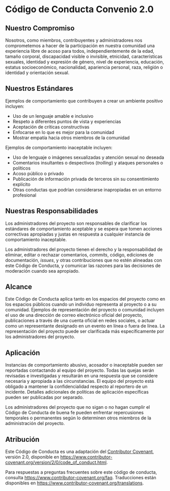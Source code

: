 # Código de Conducta Convenio 2.0

## Nuestro Compromiso

Nosotros, como miembros, contribuyentes y administradores nos comprometemos a hacer de la participación en nuestra comunidad una experiencia libre de acoso para todos, independientemente de la edad, tamaño corporal, discapacidad visible o invisible, etnicidad, características sexuales, identidad y expresión de género, nivel de experiencia, educación, estatus socioeconómico, nacionalidad, apariencia personal, raza, religión o identidad y orientación sexual.

## Nuestros Estándares

Ejemplos de comportamiento que contribuyen a crear un ambiente positivo incluyen:

- Uso de un lenguaje amable e inclusivo
- Respeto a diferentes puntos de vista y experiencias
- Aceptación de críticas constructivas
- Enfocarse en lo que es mejor para la comunidad
- Mostrar empatía hacia otros miembros de la comunidad

Ejemplos de comportamiento inaceptable incluyen:

- Uso de lenguaje o imágenes sexualizadas y atención sexual no deseada
- Comentarios insultantes o despectivos (*trolling*) y ataques personales o políticos
- Acoso público o privado
- Publicación de información privada de terceros sin su consentimiento explícito
- Otras conductas que podrían considerarse inapropiadas en un entorno profesional

## Nuestras Responsabilidades

Los administradores del proyecto son responsables de clarificar los estándares de comportamiento aceptable y se espera que tomen acciones correctivas apropiadas y justas en respuesta a cualquier instancia de comportamiento inaceptable.

Los administradores del proyecto tienen el derecho y la responsabilidad de eliminar, editar o rechazar comentarios, *commits*, código, ediciones de documentación, *issues*, y otras contribuciones que no estén alineadas con este Código de Conducta, y comunicar las razones para las decisiones de moderación cuando sea apropiado.

## Alcance

Este Código de Conducta aplica tanto en los espacios del proyecto como en los espacios públicos cuando un individuo representa al proyecto o a su comunidad. Ejemplos de representación del proyecto o comunidad incluyen el uso de una dirección de correo electrónico oficial del proyecto, publicaciones a través de una cuenta oficial en redes sociales, o actuar como un representante designado en un evento en línea o fuera de línea. La representación del proyecto puede ser clarificada más específicamente por los administradores del proyecto.

## Aplicación

Instancias de comportamiento abusivo, acosador o inaceptable pueden ser reportadas contactando al equipo del proyecto. Todas las quejas serán revisadas e investigadas y resultarán en una respuesta que se considere necesaria y apropiada a las circunstancias. El equipo del proyecto está obligado a mantener la confidencialidad respecto al reportero de un incidente. Detalles adicionales de políticas de aplicación específicas pueden ser publicadas por separado.

Los administradores del proyecto que no sigan o no hagan cumplir el Código de Conducta de buena fe pueden enfrentar repercusiones temporales o permanentes según lo determinen otros miembros de la administración del proyecto.

## Atribución

Este Código de Conducta es una adaptación del [Contributor Covenant](https://www.contributor-covenant.org), versión 2.0, disponible en https://www.contributor-covenant.org/version/2/0/code_of_conduct.html.

Para respuestas a preguntas frecuentes sobre este código de conducta, consulta https://www.contributor-covenant.org/faq. Traducciones están disponibles en https://www.contributor-covenant.org/translations.